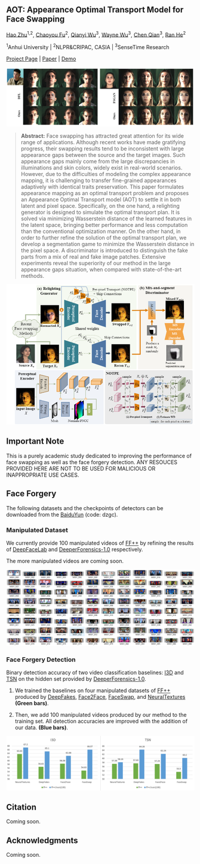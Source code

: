 ## AOT: Appearance Optimal Transport Model for Face Swapping

[Hao Zhu](https://www.zhuhaozh.xyz)<sup>1,2</sup>, [Chaoyou Fu](https://scholar.google.com/citations?user=4A1xYQwAAAAJ&hl=en)<sup>2</sup>, [Qianyi Wu](https://qianyiwu.github.io)<sup>3</sup>, [Wayne Wu](https://wywu.github.io)<sup>3</sup>, [Chen Qian](https://scholar.google.com/citations?user=AerkT0YAAAAJ&hl=en)<sup>3</sup>, [Ran He](https://scholar.google.com/citations?user=ayrg9AUAAAAJ&hl=en)<sup>2</sup>

<sup>1</sup>Anhui University  | <sup>2</sup>NLPR&CRIPAC, CASIA | <sup>3</sup>SenseTime Research

[Project Page](#) | [Paper](#) | [Demo](#)

<img src="assets/title.png" style="zoom:80%;" />

> **Abstract:** Face swapping has attracted great attention for its wide range of applications. Although recent works have made gratifying progress, their swapping results tend to be inconsistent with large appearance gaps between the source and the target images. Such appearance gaps mainly come from the large discrepancies in illuminations and skin colors, widely exist in real-world scenarios. However, due to the difficulties of modeling the complex appearance mapping, it is challenging to transfer fine-grained appearances adaptively with identical traits preservation. This paper formulates appearance mapping as an optimal transport problem and proposes an Appearance Optimal Transport model (AOT) to settle it in both latent and pixel space. Specifically, on the one hand, a relighting generator is designed to simulate the optimal transport plan. It is solved via minimizing Wasserstein distance of the learned features in the latent space, bringing better performance and less computation than the conventional optimization manner. On the other hand, in order to further refine the solution of the optimal transport plan, we develop a segmentation game to minimize the Wasserstein distance in the pixel space. A discriminator is introduced to distinguish the fake parts from a mix of real and fake image patches. Extensive experiments reveal the superiority of our method in the large appearance gaps situation, when compared with state-of-the-art methods.

<img src="assets/pipeline.png" alt="pipeline" style="zoom:80%;" />



## Important Note

This is a purely academic study dedicated to improving the performance of face swapping as well as the face forgery detection.
ANY RESOUCES PROVIDED HERE ARE NOT TO BE USED FOR MALICIOUS OR INAPPROPRIATE USE CASES.


## Face Forgery
The following datasets and the checkpoints of detectors can be downloaded from the [BaiduYun](https://pan.baidu.com/s/143Xuvea-ICcFuvgYfyY-Wg) (code: dzgc).

### Manipulated Dataset

We currently provide 100 manipulated videos of [FF++](#) by refining the results of [DeepFaceLab](#) and  [DeeperForensics-1.0](#) respectively. 

The more manipulated videos are coming soon. 

![image-20201014221758682](assets/datasets.png)


### Face Forgery Detection

Binary detection accuracy of two video classification baselines: [I3D](https://github.com/piergiaj/pytorch-i3d) and [TSN](https://github.com/yjxiong/tsn-pytorch) on the hidden set provided by [DeeperForensics-1.0](https://github.com/EndlessSora/DeeperForensics-1.0).
1) We trained the baselines on four manipulated datasets of [FF++](#) produced by [DeepFakes](#),  [Face2Face](#), [FaceSwap](#), and [NeuralTextures](#) **(Green bars)**. 

2) Then, we add 100 manipulated videos produced by our method to the training set. All detection accuracies are improved with the addition of our data. **(Blue bars)**. 

 


![image-20201011125755388](assets/detection_results.png)



## Citation

Coming soon.  



## Acknowledgments

Coming soon. 
